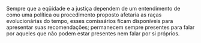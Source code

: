 ﻿Sempre que a eqüidade e a justiça dependem de um entendimento de como uma política ou procedimento proposto afetaria as raças evolucionárias do tempo, esses comissários ficam disponíveis para apresentar suas recomendações; permanecem sempre presentes para falar por aqueles que não podem estar presentes nem falar por si próprios.
